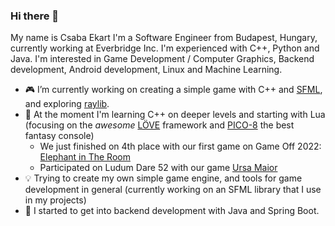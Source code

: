 ### Hi there 👋

My name is Csaba Ekart I'm a Software Engineer from Budapest, Hungary, currently working at Everbridge Inc. I'm experienced with C++, Python and Java. I'm interested in Game Development / Computer Graphics, Backend development, Android development, Linux and Machine Learning. 

- 🎮 I’m currently working on creating a simple game with C++ and [SFML](https://www.sfml-dev.org/), and exploring [raylib](https://www.raylib.com/index.html).
- 📖 At the moment I'm learning C++ on deeper levels and starting with Lua (focusing on the *awesome* [LÖVE](https://love2d.org/) framework and [PICO-8](https://www.lexaloffle.com/pico-8.php) the best fantasy console)
  - We just finished on 4th place with our first game on Game Off 2022: [Elephant in The Room](https://zahkros.itch.io/elephant-in-the-room)
  - Participated on Ludum Dare 52 with our game [Ursa Maior](https://ldjam.com/events/ludum-dare/52/ursa-maior)
- 💡 Trying to create my own simple game engine, and tools for game development in general (currently working on an SFML library that I use in my projects)
- 🌱 I started to get into backend development with Java and Spring Boot.

<!--
**ekaktusz/ekaktusz** is a ✨ _special_ ✨ repository because its `README.md` (this file) appears on your GitHub profile.

Here are some ideas to get you started:

- 🔭 I’m currently working on ...
- 🌱 I’m currently learning ...
- 👯 I’m looking to collaborate on ...
- 🤔 I’m looking for help with ...
- 💬 Ask me about ...
- 📫 How to reach me: ...
- 😄 Pronouns: ...
- ⚡ Fun fact: ...
-->
